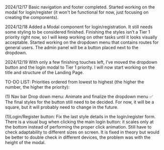 2024/12/17
Basic navigation and footer completed. Started working on the modal for login/register (it won't be functional for now, just focusing on creating the components).

2024/12/18
Added a Modal component for login/registration. It still needs some styling to be considered finished.
Finishing the styles isn’t a Tier 1 priority right now, so I will keep working on other tasks until it looks visually acceptable.
Started working on the dropdown menu that contains routes for general users. The admin panel will be a button placed next to the dropdown.

2024/12/19
With only a few finishing touches left, I’ve moved the dropdown button and the login modal to Tier 1 priority. I will now start working on the title and structure of the Landing Page.



TO-DO LIST:
Priorities ordered from lowest to highest (the higher the number, the higher the priority):

(1) Nav bar Drop down menu:
Animate and finalize the dropdown menu ✅
The final styles for the button still need to be decided. For now, it will be a square, but it will probably need to change in the future.

(1)Login/Register button:
Fix the last style details in the login/register form.
There is a visual bug when clicking the main login button: it scales only at the bottom instead of performing the proper click animation.
Still have to check adaptability to different sizes on screen. It is fixed in theory but would be better to double check in different devices, the problem was with the height
of the modal.
